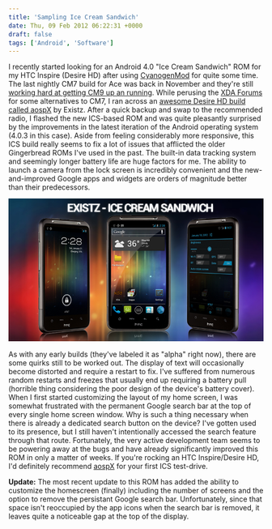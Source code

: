 ```yaml
---
title: 'Sampling Ice Cream Sandwich'
date: Thu, 09 Feb 2012 06:22:31 +0000
draft: false
tags: ['Android', 'Software']
---
```


I recently started looking for an Android 4.0 "Ice Cream Sandwich" ROM for my HTC Inspire (Desire HD) after using [CyanogenMod](http://www.cyanogenmod.com/) for quite some time. The last nightly CM7 build for Ace was back in November and they're still [working hard at getting CM9 up an running](http://www.cyanogenmod.com/blog/progress-on-cm9). While perusing the [XDA Forums](http://forum.xda-developers.com/) for some alternatives to CM7, I ran across an [awesome Desire HD build called aospX](http://code.google.com/p/aospx/) by Existz. After a quick backup and swap to the recommended radio, I flashed the new ICS-based ROM and was quite pleasantly surprised by the improvements in the latest iteration of the Android operating system (4.0.3 in this case). Aside from feeling considerably more responsive, this ICS build really seems to fix a lot of issues that afflicted the older Gingerbread ROMs I've used in the past. The built-in data tracking system and seemingly longer battery life are huge factors for me. The ability to launch a camera from the lock screen is incredibly convenient and the new-and-improved Google apps and widgets are orders of magnitude better than their predecessors.

[![Existz Branding](Existz.jpg)](http://forum.xda-developers.com/member.php?u=3696087 "Image by beforedenied on the XDA Forums")

As with any early builds (they've labeled it as "alpha" right now), there are some quirks still to be worked out. The display of text will occasionally become distorted and require a restart to fix. I've suffered from numerous random restarts and freezes that usually end up requiring a battery pull (horrible thing considering the poor design of the device's battery cover). When I first started customizing the layout of my home screen, I was somewhat frustrated with the permanent Google search bar at the top of every single home screen window. Why is such a thing necessary when there is already a dedicated search button on the device? I've gotten used to its presence, but I still haven't intentionally accessed the search feature through that route. Fortunately, the very active development team seems to be powering away at the bugs and have already significantly improved this ROM in only a matter of weeks. If you're rocking an HTC Inspire/Desire HD, I'd definitely recommend [aospX](http://code.google.com/p/aospx/) for your first ICS test-drive.

**Update:**
The most recent update to this ROM has added the ability to customize the homescreen (finally) including the number of screens and the option to remove the persistant Google search bar. Unfortunately, since that space isn't reoccupied by the app icons when the search bar is removed, it leaves quite a noticeable gap at the top of the display.